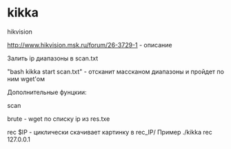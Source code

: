 # kikka
hikvision 

http://www.hikvision.msk.ru/forum/26-3729-1 - описание


Залить ip диапазоны в scan.txt


"bash kikka start scan.txt"  - отсканит массканом диапазоны и пройдет по ним wget'oм

Дополнительные фунцкии:

scan

brute - wget по списку ip из res.txе

rec  $IP - циклически скачивает картинку в rec_IP/  Пример ./kikka rec 127.0.0.1


